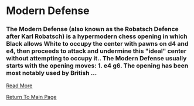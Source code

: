 # Modern Defense

### The Modern Defense (also known as the Robatsch Defence after Karl Robatsch) is a hypermodern chess opening in which Black allows White to occupy the center with pawns on d4 and e4, then proceeds to attack and undermine this "ideal" center without attempting to occupy it.. The Modern Defense usually starts with the opening moves: 1. e4 g6. The opening has been most notably used by British ...
[Read More](https://en.wikipedia.org/wiki/Modern_Defense)

[Return To Main Page](index.md)